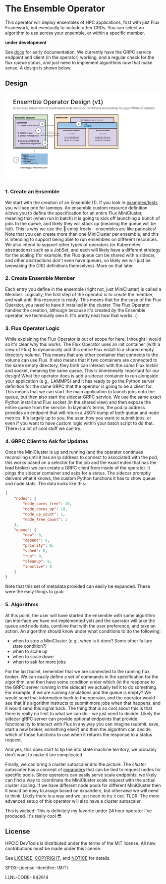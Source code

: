 # The Ensemble Operator

This operator will deploy ensembles of HPC applications, first with just Flux Framework, but eventually to include other CRDs. You can select an algorithm to use across your ensemble, or within a specific member.

**under development**

See [docs](docs) for early documentation. We currently have the GRPC service endpoint and client (in the operator) working, and a regular check for the flux queue status, and just need to implement algorithms now that make sense. A design is shown below.

## Design

![docs/img/design.png](docs/img/design.png)

### 1. Create an Ensemble

We start with the creation of an Ensemble (1). If you look in [examples/tests](examples/tests) you will see one for lammps. An ensemble custom resource definition allows you to define the specification for an entire Flux MiniCluster, meaning that (when run in batch) it is going to kick off launching a bunch of jobs to the queue, and likely they will stack up (meaning the queue will be full). This is why we use the 🥞️ emoji freely - ensembles are like pancakes! Note that you can create more than one MiniCluster per ensemble, and this is intending to support being able to run ensembles on different resources. We also intend to support other types of operators (or Kubernetes abstractions) such as a JobSet, and each will likely have a different strategy for the scaling (for example, the Flux queue can be shared with a sidecar, and other abstractions don't even have queues, so likely we will just be twewaking the CRD definitions themselves). More on that later.

### 2. Create Ensemble Member

Each entry you define in the ensemble (right not, just MiniCluster) is called a Member. Logically, the first step of the operator
is to create the member, and wait until this resource is ready. This means that for the case of the Flux Operator, you need to have it installed in the cluster. The Flux Operator handles the creation, although because it's created _by_ the Ensemble operator, we technically own it. It's pretty neat how that works. :)

### 3. Flux Operator Logic

While explaining the Flux Operator is out of scope for here, I thought I would so it's clear why this works. The Flux Operator uses an init container (with a view of Flux) to dynamically add this entire Flux install to a shared empty directory volume. This means that any other container that connects to the volume can use Flux. It also means that if two containers are connected to the same empty directory, they both can interact with the _same_ Flux install and socket, meaning the same queue. This is immenesely important for our design! What the operator does is add a sidecar container to run alongside your application (e.g., LAMMPS) and
it has ready to go the Python server definition for the same GRPC that the operator is going to be a client for. This means that we can start the main application to launch jobs onto the queue, but then also start the sidecar GRPC service. We use the same exact Python install and Flux socket (in the shared view) and then expose the entire queue from the service. In layman's terms, the pod ip address provides an endpoint that will return a JSON dump of both queue and node metrics.  It's largely up to you, the user, how you want to submit jobs, or even if you want to have custom logic within your batch script to do that. There is a lot of cool stuff we can try.

### 4. GRPC Client to Ask for Updates

Once the MiniCluster is up and running (and the operator continues reconciling until it has an ip address to connect to associated with the pod, this works based on a selector for the job and the exact index that has the lead broker) we can create a GRPC client
from inside of the operator. It pings the sidecar container and asks for a status. The sidecar promptly delivers what it knows, the custom Python functions it has to show queue and node stats. The data looks like this:

```json
{
    "nodes": {
        "node_cores_free": 10,
        "node_cores_up": 10,
        "node_up_count": 1,
        "node_free_count": 1
    },
    "queue": {
        "new": 0,
        "depend": 0,
        "priority": 0,
        "sched": 0,
        "run": 0,
        "cleanup": 0,
        "inactive": 0
    }
}
```

Note that this set of metadata provided can easily be expanded. These were the easy things to grab.

### 5. Algorithms

At this point, the user will have started the ensemble with some algorithm (an interface we have not implemented yet) and the operator will take the queue and node data, combine that with the user preference, and take an action. An algorithm should know under
what conditions to do the following:

- when to stop a MiniCluster (e.g., when is it done? Some other failure state condition?)
- when to scale up
- when to scale down
- when to ask for more jobs

For the last bullet, remember that we are connected to the running flux broker. We can easily define a set of commands in the specification for the algorithm, and then have some condition under which (in the response to the GRPC server running in the sidecar) we actually tell it to do something. For example, if we are running simulations and the queue is empty? We would send that information back to the operator, and the operator would see that it's algorithm instructs to submit more jobs when that happens, and it would send this signal back. The thing that is so cool about this is that there is really no limit to what we can do - we just need to decide. Likely the sidecar gRPC server can provide optional endpoints that provide functionality to interact with Flux in any way you can imagine (submit, save, start a new broker, something else?) and then the algorithm can decide which of those functions to use when it returns the response to a status request.

And yes, this does start to tip toe into state machine territory, we probably don't want to make it too complicated.

Finally, we can bring a cluster autoscaler into the picture. The _cluster_ autoscaler has a concept of [expanders](https://github.com/kubernetes/autoscaler/tree/master/cluster-autoscaler/expander) that can be tied to request nodes for specific pools. Since operators can easily serve scale endpoints, we likely can find a way to coordinate the MiniCluster scale request with the actual cluster scaling. If we have different node pools for different MiniCluster then it would be easy to assign based on expanders, but otherwise we will need to think. Likely there is a way and we just need to try it out. TLDR: The more advanced setup of this operator will also have a cluster autoscaler.

This is wicked! This is definitely my favorite under 24 hour operator I've produced. It's really cool 😎️

## License

HPCIC DevTools is distributed under the terms of the MIT license.
All new contributions must be made under this license.

See [LICENSE](https://github.com/converged-computing/cloud-select/blob/main/LICENSE),
[COPYRIGHT](https://github.com/converged-computing/cloud-select/blob/main/COPYRIGHT), and
[NOTICE](https://github.com/converged-computing/cloud-select/blob/main/NOTICE) for details.

SPDX-License-Identifier: (MIT)

LLNL-CODE- 842614
